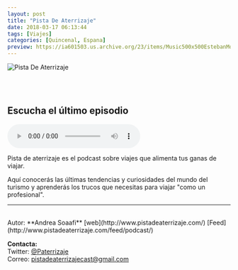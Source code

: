 ```yaml
---
layout: post
title: "Pista De Aterrizaje"
date: 2018-03-17 06:13:44
tags: [Viajes]
categories: [Quincenal, Espana]
preview: https://ia601503.us.archive.org/23/items/Music500x500EstebanMontoya/ItunesLogo300-AirBlueberry.jpg
---
```


![Pista De Aterrizaje](https://ia601503.us.archive.org/23/items/Music500x500EstebanMontoya/ItunesLogo500-AirBlueberry.jpg)

<br/>
<br/>

## Escucha el último episodio

<!--reproductor-feed=http://www.pistadeaterrizaje.com/feed/podcast/-->
<!--reproductor-start-->
<audio id="audio" preload="auto" controls="" src="http://media.blubrry.com/pistadeaterrizaje/traffic.libsyn.com/pistadeaterrizaje/Nuevo_Proyecto_-_Vlogs.mp3"></audio>
<!--reproductor-end-->

Pista de aterrizaje es el podcast sobre viajes que alimenta tus ganas de viajar. 

Aquí conocerás las últimas tendencias y curiosidades del mundo del turismo y aprenderás los trucos que necesitas para viajar "como un profesional".  

_ _ _
<br>
Autor: **Andrea Soaafi**  
[web](http://www.pistadeaterrizaje.com/)
[Feed](http://www.pistadeaterrizaje.com/feed/podcast/)  


**Contacta:**  
Twitter: [@Paterrizaje](https://twitter.com/Paterrizaje)  
Correo: [pistadeaterrizajecast@gmail.com](mailto:pistadeaterrizajecast@gmail.com)  

